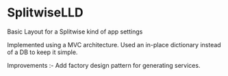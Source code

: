 # SplitwiseLLD
Basic Layout for a Splitwise kind of app settings

Implemented using a MVC architecture. Used an in-place dictionary instead of a DB to keep it simple.

Improvements :- Add factory design pattern for generating services.
